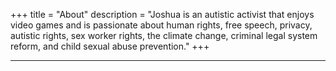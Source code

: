 +++
title = "About"
description = "Joshua is an autistic activist that enjoys video games and is passionate about human rights, free speech, privacy, autistic rights, sex worker rights, the climate change, criminal legal system reform, and child sexual abuse prevention."
+++  

---
<script src="https://assets.digitalclimatestrike.net/widget.js" async></script>
<script src="https://redalert.battleforthenet.com/widget.js" async></script>
<a rel="me" href="https://qoto.org/@JoshuaACasey"></a>
<!-- Cloudflare Web Analytics --><script defer src='https://static.cloudflareinsights.com/beacon.min.js' data-cf-beacon='{"token": "933591247b8246ce92885b3aabedbb47"}'></script><!-- End Cloudflare Web Analytics -->